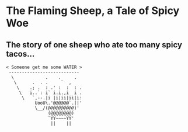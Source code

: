 # The Flaming Sheep, a Tale of Spicy Woe

## The story of one sheep who ate too many spicy tacos...

```
< Someone get me some WATER >
 ---------------------------
  \            .    .     .
   \      .  . .     `  ,
    \    .; .  : .' :  :  : .
     \   i..`: i` i.i.,i  i .
      \   `,--.|i |i|ii|ii|i:
           UooU\.'@@@@@@`.||'
           \__/(@@@@@@@@@@)'
                (@@@@@@@@)
                `YY~~~~YY'
                 ||    ||
```
